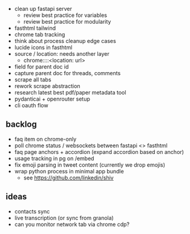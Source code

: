 - clean up fastapi server
  - review best practice for variables
  - review best practice for modularity
- fasthtml tailwind
- chrome tab tracking
- think about process cleanup edge cases
- lucide icons in fasthtml
- source / location: needs another layer 
  - chrome::<location name: twitter>::<location: url>
- field for parent doc id
- capture parent doc for threads, comments
- scrape all tabs
- rework scrape abstraction
- research latest best pdf/paper metadata tool
- pydanticai + openrouter setup
- cli oauth flow

## backlog

- faq item on chrome-only
- poll chrome status / websockets between fastapi <> fasthtml
- faq page anchors + accordion (expand accordion based on anchor)
- usage tracking in pg on /embed
- fix emoji parsing in tweet content (currently we drop emojis)
- wrap python process in minimal app bundle
  - see https://github.com/linkedin/shiv

## ideas

- contacts sync
- live transcription (or sync from granola)
- can you monitor network tab via chrome cdp?
